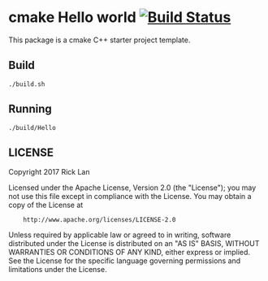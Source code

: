 cmake Hello world [![Build Status](https://travis-ci.org/rlan/cmake_hello_world.svg?branch=master)](https://travis-ci.org/rlan/cmake_hello_world)
============

This package is a cmake C++ starter project template.

## Build

```
./build.sh
```

## Running

```
./build/Hello
```


## LICENSE

Copyright 2017 Rick Lan

Licensed under the Apache License, Version 2.0 (the "License");
you may not use this file except in compliance with the License.
You may obtain a copy of the License at

		http://www.apache.org/licenses/LICENSE-2.0

Unless required by applicable law or agreed to in writing, software
distributed under the License is distributed on an "AS IS" BASIS,
WITHOUT WARRANTIES OR CONDITIONS OF ANY KIND, either express or implied.
See the License for the specific language governing permissions and
limitations under the License.
